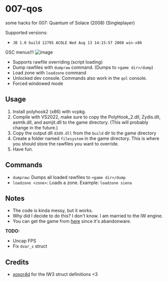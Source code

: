 # 007-qos
some hacks for 007: Quantum of Solace (2008) (Singleplayer)

Supported versions:
* `JB 1.0 build 12795 ACOLE Wed Aug 13 14:15:57 2008 win-x86`

GSC menus!!!
![image](assets/showcase.png)

* Supports rawfile overriding (script loading)
* Dump rawfiles with `dumpraw` command. (Dumps to `<game dir>/dump`)
* Load zone with `loadzone` command
* Unlocked dev console. Commands also work in the `qol` console.
* Forced windowed mode

## Usage
1. Install polyhook2 (x86) with vcpkg.
2. Compile with VS2022, make sure to copy the PolyHook_2.dll, Zydis.dll, asmtk.dll, and asmjit.dll to the game directory. (This will probably change in the future.)
3. Copy the output dll `d3d9.dll` from the `build` dir to the game directory
3. Create a folder named `filesystem` in the game directory. This is where you should store the rawfiles you want to override.
4. Have fun.


## Commands
* `dumpraw`: Dumps all loaded rawfiles to `<game dir>/dump`
* `loadzone <zone>`: Loads a zone. Example: `loadzone siena`

## Notes
* The code is kinda messy, but it works.
* Why did I decide to do this? I don't know. I am married to the IW engine.
* You can get the game from [here](https://www.myabandonware.com/game/007-quantum-of-solace-ev4) since it's abandonware.

**TODO:**
* Uncap FPS
* Fix `dvar_s` struct

## Credits
* [xoxor4d](https://github.com/xoxor4d) for the IW3 struct definitions <3